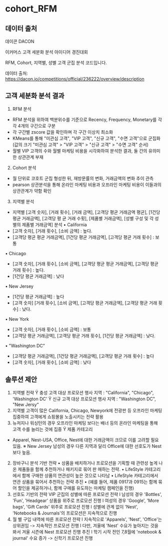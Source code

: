 # cohort_RFM
## 데이터 출처
데이콘 DACON

이커머스 고객 세분화 분석 아이디어 경진대회

RFM, Cohort, 지역별, 성별 고객 군집 분석 코드입니다.

데이터 출처:
https://dacon.io/competitions/official/236222/overview/description

## 고객 세분화 분석 결과
1. RFM 분석
- RFM 분석을 위하여 백분위수를 기준으로 Recency, Frequency, Monetary를 각각 4개의 구간으로 구분
- 각 구간별 zscore 값을 확인하며 각 구간 이상치 최소화
- KMeans를 통해 "미관심 고객", "VIP 고객", "신규 고객", "수면 고객"으로 군집화 (값의 크기 "미관심 고객" >
"VIP 고객" > "신규 고객" > "수면 고객" 순서)
- 월별 VIP 고객의 수와 월별 마케팅 비용을 시각화하여 분석한 결과, 둘 간의 유의미한 상관관계 부재
2. Cohort 분석
- 월 단위로 코호트 군집 형성한 뒤, 재방문률의 변화, 거래금액의 변화 추이 관측
- pearson 상관분석을 통해 온라인 마케팅 비용과 오프라인 마케팅 비용이 이들과의 상관관계가 약함 확인
3. 지역별 분석
- 지역별 [고객 숫자], [거래 횟수], [거래 금액], [고객당 평균 거래금액 평균], [1건당 평균 거래금액], [고객당 평
균 거래 수횟], [제품별 거래금액], [성별 구성 및 각 성별의 제품별 거래금액] 분석
• California
- [고객 숫자], [거래 횟수], [소비 금액] : 높다.
- [고객당 평균 평균 거래금액], [1건당 평균 거래금액], [고객당 평균 거래 횟수] : 보통
  
• Chicago
- [고객 숫자], [거래 횟수], [소비 금액], [고객당 평균 평균 거래금액], [고객당 평균 거래 횟수] : 높다.
- [1건당 평균 거래금액] : 낮다
  
• New Jersey
- [1건당 평균 거래금액] : 높다
- [고객 숫자] [거래 횟수], [소비 금액], [고객당 평균 거래금액], [고객당 평균 거래 횟수] : 낮다.

• New York
- [고객 숫자], [거래 횟수], [소비 금액] : 보통
- [고객당 평균 거래금액], [고객당 평균 거래 횟수], [1건당 평균 거래금액] : 낮다.
  
• "Washington DC"
- [고객당 평균 거래금액], [1건당 평균 거래금액], [고객당 평균 거래 횟수] : 높다
- [고객 숫자], [거래 횟수], [소비 금액] : 낮다

## 솔루션 제안
  1. 지역별 전략
Ÿ 충성 고객 대상 프로모션 행사 지역 : "California", "Chicago", 'Washington DC'
Ÿ 신규 고객 대상 프로모션 행사 지역 : "Washington DC", "New Jersy“
1. 지역별 고객이 많은 California, Chicago, Newyork에 전광판 등 오프라인 마케팅 집중하여 고객에게
쇼핑몰을 노출시키는 전략 활용
2. 뉴저지나 워싱턴의 경우 오프라인 마케팅 보다는 배너 등의 온라인 마케팅을 통해 고객 수를 늘리는
것에 집중
Ÿ 제품 카테고리
- Apparel, Nest-USA, Office, Nest에 대한 거래금액이 크므로 이를 고려할 필요 있음.
※ New Jersey 남성의 경우 다른 지역과 달리 Office에 대한 선호도가 Nest보다 높음.
2. 장바구니 분석 기반 전략
• 상품을 배치하거나 프로모션을 기획할 때 관련성 높게 나온 제품들을 함께 추천하거나 패키지로 묶어 판
매하는 전략.
• LifeStyle 카테고리에서 함께 구매한 상품의 연관성이 높은 것으로 나타남
• LifeStyle 카테고리에서 연관 상품을 묶어서 추천하는 전략 추진
• (예를 들어, 제품 0917과 0915는 함께 묶어 할인을 제공하거나, 함께 구매를 유도하는 마케팅 캠페인을
진행)
3. 선호도 기반의 전략
VIP 군집의 성별에 따른 프로모션 전략
l 남성의 경우 'Bottles', 'Fun', 'Headgear' 상품을 위주로 프로모션 진행
l 여성의 경우 'Google', 'More bags', 'Gift Cards' 위주로 프로모션 진행
l 성별에 관계 없이 'Nest', 'Notebooks & Journals'의 프로모션은 지속적으로 진행
4. 월 별 구입 내역에 따른 프로모션 전략
l 지속적으로 'Apparels', 'Nest', 'Office'는 상위권임 -> 지속적인 프로모션 진행
l 다만, 겨울에 'Nest' 수요가 높아지는 것을 봐서 겨울 시즌에 Nest 프로모션 진행 추진
l 학기 시작 전인 7,8월에 'notebook & journal' 수요 증가 -> 신학기 프로모션 진행
